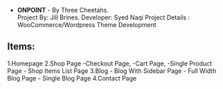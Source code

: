 <ul>

<li><strong>ONPOINT</strong> - By Three Cheetahs.</li>
Project By: Jill Brines.
Developer: Syed Naqi
Project Details : WooCommerce/Wordpress Theme Development
</ul>


Items:
-------------------
1.Homepage
2.Shop Page
    -Checkout Page,
    -Cart Page,
    -Single Product Page
    - Shop Items List Page
3.Blog
    - Blog With Sidebar Page
    - Full Width Blog Page
    - Single Blog Page
4.Contact Page



